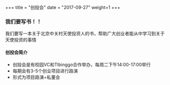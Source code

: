 +++
title = "创投会"
date = "2017-09-27"
weight=1
+++

### 我们要写书！！

我们要写一本关于北京中关村天使投资人的书，帮助广大创业者能从中学习到关于天使投资的事情

#### 创投会简介
* 创投会是有校园VC和TIbinggo合作举办，每周二下午14:00-17:00举行
* 每期会有3-5个创业项目进行路演
* 形式为项目路演+私董会
